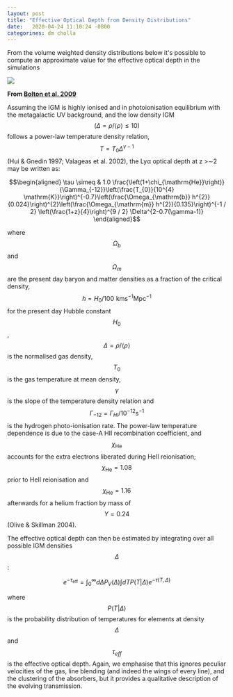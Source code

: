 ```yaml
---
layout: post
title: "Effective Optical Depth from Density Distributions"
date:   2020-04-24 11:10:24 -0800
categorines: dm cholla
---
```



From the volume weighted density distributions below  it's possible to compute an approximate value for the effective optical depth in the simulations 

<img src="{{ site.url }}assets/images/density_distribution_new.png"> 



**From [Bolton et al. 2009](https://arxiv.org/abs/0901.3966)**


Assuming the IGM is highly ionised and in photoionisation equilibrium with the metagalactic UV background, and the low density IGM $$(\Delta = \rho/ \langle \rho \rangle \leq 10)$$ follows a power-law temperature density relation, $$T = T_0  \Delta^{\gamma -1} $$ (Hui & Gnedin 1997; Valageas et al. 2002), the Lyα optical depth at z >∼2 may be written as: 

$$\begin{aligned}
\tau \simeq & 1.0 \frac{\left(1+\chi_{\mathrm{He}}\right)}{\Gamma_{-12}}\left(\frac{T_{0}}{10^{4} \mathrm{K}}\right)^{-0.7}\left(\frac{\Omega_{\mathrm{b}} h^{2}}{0.024}\right)^{2}\left(\frac{\Omega_{\mathrm{m}} h^{2}}{0.135}\right)^{-1 / 2}  \left(\frac{1+z}{4}\right)^{9 / 2} \Delta^{2-0.7(\gamma-1)}
\end{aligned}$$

where $$\Omega_b$$ and $$\Omega_m$$ are the present day baryon and matter densities as a fraction of the critical density, $$h =
H_0/100 \,\,\mathrm{km} \mathrm{s}^{−1} \mathrm{Mpc}^{−1} $$ for the present day Hubble constant $$H_0$$, $$\Delta = \rho/ \langle \rho \rangle $$ is the normalised gas density, $$T_0$$ is the gas temperature at mean density, $$\gamma$$ is the slope of the temperature density relation and $$\Gamma_{−12} = \Gamma_{HI}/10^{−12} \mathrm{s}^{−1}$$ is the hydrogen photo-ionisation rate. The power-law temperature dependence is due to the case-A HII recombination coefficient, and $$\chi_{\mathrm{He}}$$ accounts for the extra electrons liberated during HeII reionisation; $$\chi_{\mathrm{He}} = 1.08$$ prior to HeII reionisation and $$\chi_{\mathrm{He}} = 1.16$$ afterwards for a helium fraction by mass
of $$Y = 0.24$$ (Olive & Skillman 2004). 

The effective optical depth can then be estimated by integrating over all possible IGM densities $$\Delta$$:

$$e^{-\tau_{\mathrm{eff}}}=\int_{0}^{\infty} d \Delta P_{V}(\Delta) \int d T P(T | \Delta) e^{-\tau(T, \Delta)} $$

where $$P(T | \Delta)$$ is the probability distribution of temperatures for elements at density $$\Delta$$ and $$\tau_{eff}$$ is the effective optical depth. Again, we emphasise that this ignores peculiar velocities of the gas, line blending (and indeed the wings of every line), and the clustering of the absorbers, but it provides a qualitative description of the evolving transmission.
